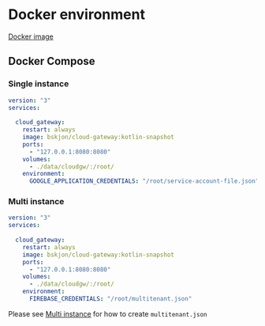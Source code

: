 # Docker environment


[Docker image](https://hub.docker.com/r/bskjon/cloud-gateway)

## Docker Compose
### Single instance
```yaml
version: "3"
services:
  
  cloud_gateway:
    restart: always
    image: bskjon/cloud-gateway:kotlin-snapshot
    ports:
      - "127.0.0.1:8080:8080"
    volumes:
      - ./data/cloudgw/:/root/
    environment:
      GOOGLE_APPLICATION_CREDENTIALS: "/root/service-account-file.json"
```

### Multi instance
```yaml
version: "3"
services:
  
  cloud_gateway:
    restart: always
    image: bskjon/cloud-gateway:kotlin-snapshot
    ports:
      - "127.0.0.1:8080:8080"
    volumes:
      - ./data/cloudgw/:/root/
    environment:
      FIREBASE_CREDENTIALS: "/root/multitenant.json"
```
Please see [Multi instance](FCM%20Multi%20Instance.md) for how to create `multitenant.json`